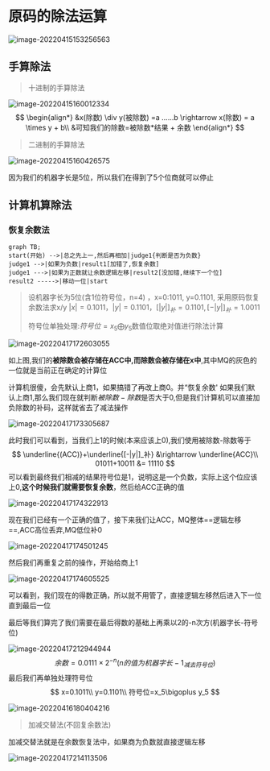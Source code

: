 # 原码的除法运算



![image-20220415153256563](https://pic.imgdb.cn/item/625923ff239250f7c59a18e0.png)



## 手算除法

> 十进制的手算除法

![image-20220415160012334](https://pic.imgdb.cn/item/62592632239250f7c59de42d.png)
$$
\begin{align*}
&x(除数) \div y(被除数) =a ……b \rightarrow x(除数) = a \times y + b\\
&可知我们的除数=被除数*结果 + 余数
\end{align*}
$$

> 二进制的手算除法

![image-20220415160426575](https://pic.imgdb.cn/item/62592730239250f7c59f86ae.png)

因为我们的机器字长是5位，所以我们在得到了5个位商就可以停止

## 计算机算除法

### 恢复余数法

```mermaid
graph TB;
start(开始) -->|总之先上一,然后再相加|judge1{判断是否为负数}
judge1 -->|如果为负数|result1[加错了,恢复余数]
judge1 --->|如果为正数就让余数逻辑左移|result2[没加错,继续下一个位]
result2 ----->|移动一位|start
```

> 设机器字长为5位(含1位符号位，n=4) ，x=0:1011, y=0.1101, 采用原码恢复余数法求x/y
> $|x|=0.1011，|y|=0.1101， [|y|]_补=0.1101, [-|y|]_补=1.0011$
>
> 符号位单独处理:$符号位=x_5 \bigoplus y_5$数值位取绝对值进行除法计算

![image-20220417172603055](https://pic.imgdb.cn/item/625bdd50239250f7c5d99702.png)

如上图,我们的**被除数会被存储在ACC中,而除数会被存储在x中**,其中MQ的灰色的一位就是当前正在确定的计算位

计算机很傻，会先默认上商1，如果搞错了再改上商0。并“恢复余数'
如果我们默认上商1,那么我们现在就判断$被除数-除数$是否大于0,但是我们计算机可以直接加负除数的补码，这样就省去了减法操作

![image-20220417173305687](https://pic.imgdb.cn/item/625bdef6239250f7c5dca925.png)

此时我们可以看到，当我们上1的时候(本来应该上0),我们使用被除数-除数等于
$$
\underline{(ACC)}+\underline{[-|y|]_补} &\rightarrow \underline{ACC}\\
01011+10011 &= 11110
$$
可以看到最终我们相减的结果符号位是1，说明这是一个负数，实际上这个位应该上0,**这个时候我们就需要恢复余数**，然后给ACC正确的值

![image-20220417174322913](https://pic.imgdb.cn/item/625be160239250f7c5e07bb9.png)

现在我们已经有一个正确的值了，接下来我们让ACC，MQ整体==逻辑左移==,ACC高位丢弃,MQ低位补0

![image-20220417174501245](https://pic.imgdb.cn/item/625be1c2239250f7c5e12b39.png)

然后我们再重复之前的操作，开始给商上1

![image-20220417174605525](https://pic.imgdb.cn/item/625be202239250f7c5e18d75.png)

可以看到，我们现在的得数正确，所以就不用管了，直接逻辑左移然后进入下一位直到最后一位

最后等我们算完了我们需要在最后得数的基础上再乘以2的-n次方(机器字长-符号位)

![image-20220417212944944](https://pic.imgdb.cn/item/625c166d239250f7c540b799.png)
$$
余数 = 0.0111 \times 2^{-n}(n的值为机器字长-1_{减去符号位})
$$
最后我们再单独处理符号位
$$
x=0.1011\\
y=0.1101\\
符号位=x_5\bigoplus y_5
$$
 

![image-20220416180404216](https://pic.imgdb.cn/item/625a94bf239250f7c5e37067.png)

> 加减交替法(不回复余数法)

加减交替法就是在余数恢复法中，如果商为负数就直接逻辑左移

![image-20220417214113506](https://pic.imgdb.cn/item/625c191e239250f7c545c145.png)
